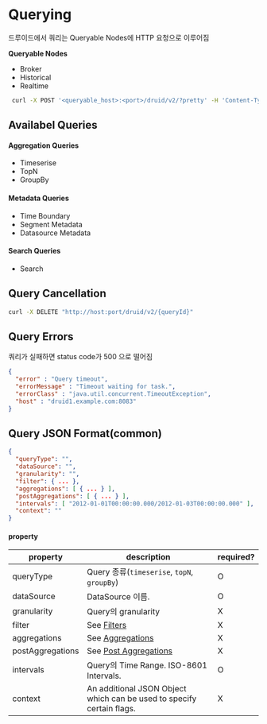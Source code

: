 # Querying

드루이드에서 쿼리는 Queryable Nodes에 HTTP 요청으로 이루어짐

**Queryable Nodes**

- Broker
- Historical
- Realtime

```sh
 curl -X POST '<queryable_host>:<port>/druid/v2/?pretty' -H 'Content-Type:application/json' -d @<query_json_file>
```

## Availabel Queries

#### Aggregation Queries

- Timeserise
- TopN
- GroupBy

#### Metadata Queries

- Time Boundary
- Segment Metadata
- Datasource Metadata

#### Search Queries

- Search

## Query Cancellation

```sh
curl -X DELETE "http://host:port/druid/v2/{queryId}"
```

## Query Errors

쿼리가 실패하면 status code가 500 으로 떨어짐

```json
{
  "error" : "Query timeout",
  "errorMessage" : "Timeout waiting for task.",
  "errorClass" : "java.util.concurrent.TimeoutException",
  "host" : "druid1.example.com:8083"
}
```

## Query JSON Format(common)

```json
{
  "queryType": "",
  "dataSource": "",
  "granularity": "",
  "filter": { ... },
  "aggregations": [ { ... } ],
  "postAggregations": [ { ... } ],
  "intervals": [ "2012-01-01T00:00:00.000/2012-01-03T00:00:00.000" ],
  "context": ""
}
```

#### property

| property         | description                                                  | required? |
| ---------------- | ------------------------------------------------------------ | --------- |
| queryType        | Query 종류(`timeserise`, `topN`, `groupBy`)                  | O         |
| dataSource       | DataSource 이름.                                             | O         |
| granularity      | Query의 granularity                                          | X         |
| filter           | See [Filters](http://druid.io/docs/0.12.0/querying/filters.html) | X         |
| aggregations     | See [Aggregations](http://druid.io/docs/0.12.0/querying/aggregations.html) | X         |
| postAggregations | See [Post Aggregations](http://druid.io/docs/0.12.0/querying/post-aggregations.html) | X         |
| intervals        | Query의 Time Range. ISO-8601 Intervals.                      | O         |
| context          | An additional JSON Object which can be used to specify certain flags. | X         |
